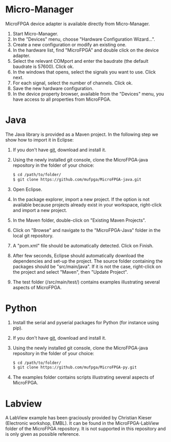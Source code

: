 # Micro-Manager

MicroFPGA device adapter is available directly from Micro-Manager.

1. Start Micro-Manager.
2. In the "Devices" menu, choose "Hardware Configuration Wizard...".
3. Create a new configuration or modify an existing one.
4. In the hardware list, find "MicroFPGA" and double click on the device adapter.
5. Select the relevant COMport and enter the baudrate (the default baudrate is 57600). Click ok.
6. In the windows that opens, select the signals you want to use. Click next.
7. For each signal, select the number of channels. Click ok.
8. Save the new hardware configuration.
9. In the device property browser, available from the "Devices" menu, you have access to all properties from MicroFPGA.

# Java

The Java library is provided as a Maven project. In the following step we show how to import it in Eclipse:

1. If you don't have [git](https://git-scm.com/downloads), download and install it.

2. Using the newly installed git console, clone the MicroFPGA-java repository in the folder of your choice:

   ```bash
   $ cd /path/to/folder/
   $ git clone https://github.com/mufpga/MicroFPGA-java.git
   ```

3. Open Eclipse.

4. In the package explorer, import a new project. If the option is not available because projects already exist in your workspace, right-click and import a new project.

5. In the Maven folder, double-click on "Existing Maven Projects".

6. Click on "Browse" and navigate to the "MicroFPGA-Java" folder in the local git repository. 

7. A "pom.xml" file should be automatically detected. Click on Finish.

8. After few seconds, Eclipse should automatically download the dependencies and set-up the project. The source folder containing the packages should be "src/main/java". If it is not the case, right-click on the project and select "Maven", then "Update Project".

9. The test folder (/src/main/test/) contains examples illustrating several aspects of MicroFPGA.

# Python

1. Install the serial and pyserial packages for Python (for instance using pip).

2. If you don't have [git](https://git-scm.com/downloads), download and install it.

3. Using the newly installed git console, clone the MicroFPGA-java repository in the folder of your choice:

   ```bash
   $ cd /path/to/folder/
   $ git clone https://github.com/mufpga/MicroFPGA-py.git
   ```

4. The examples folder contains scripts illustrating several aspects of MicroFPGA.

# Labview

A LabView example has been graciously provided by Christian Kieser (Electronic workshop, EMBL). It can be found in the MicroFPGA-LabView folder of the MicroFPGA repository. It is not supported in this repository and is only given as possible reference.
